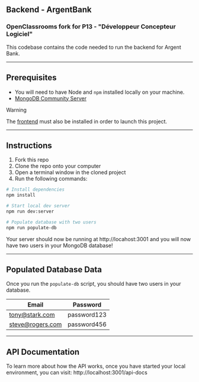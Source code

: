 ## Backend - ArgentBank

### OpenClassrooms fork for P13 - "Développeur Concepteur Logiciel"

This codebase contains the code needed to run the backend for Argent Bank.

---

## Prerequisites

- You will need to have Node and `npm` installed locally on your machine.
- [MongoDB Community Server](https://www.mongodb.com/try/download/community)

> [!WARNING]  
> The [frontend](https://github.com/Alex-Pqn/ArgentBank-ocr_dcl) must also be installed in order to launch this project.

---

## Instructions

1. Fork this repo
1. Clone the repo onto your computer
1. Open a terminal window in the cloned project
1. Run the following commands:

```bash
# Install dependencies
npm install

# Start local dev server
npm run dev:server

# Populate database with two users
npm run populate-db
```

Your server should now be running at http://locahost:3001 and you will now have two users in your MongoDB database!

---

## Populated Database Data

Once you run the `populate-db` script, you should have two users in your database.

| Email            | Password    |
| ---------------- | ------------|
| tony@stark.com   | password123 |
| steve@rogers.com | password456 |

---

## API Documentation

To learn more about how the API works, once you have started your local environment, you can visit: http://localhost:3001/api-docs
